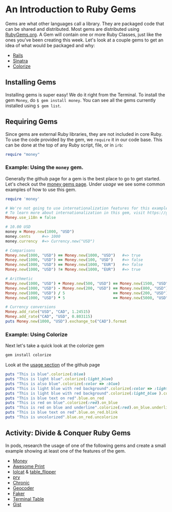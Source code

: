 # An Introduction to Ruby Gems
Gems are what other languages call a library. They are packaged code that can be shared and distributed. Most gems are distributed using [RubyGems.org](https://rubygems.org/). A Gem will contain one or more
Ruby Classes, just like the ones you've been creating this week. Let's look at a couple gems to get an idea of what would be packaged and why:

- [Rails](https://rubygems.org/gems/rails)
- [Sinatra](https://rubygems.org/gems/sinatra)
- [Colorize](https://rubygems.org/gems/colorize)

## Installing Gems
Installing gems is super easy! We do it right from the Terminal. To install the gem `Money`, do `$ gem install money`. You can see all the gems currently installed using `$ gem list`.

## Requiring Gems
Since gems are external Ruby libraries, they are not included in core Ruby. To use the code provided by the gem, we `require` it in our code base. This can be done at the top of any Ruby script, file, or in `irb`:

```ruby
require "money"
```

### Example: Using the `money` gem.
Generally the github page for a gem is the best place to go to get started. Let's check out the [money gems page](https://github.com/RubyMoney/money). Under _usage_ we see some common examples of how to use this gem.

```ruby
require 'money'

# We're not going to use internationalization features for this example.
# To learn more about internationalization in this gem, visit https://github.com/RubyMoney/money
Money.use_i18n = false

# 10.00 USD
money = Money.new(1000, "USD")
money.cents     #=> 1000
money.currency  #=> Currency.new("USD")

# Comparisons
Money.new(1000, "USD") == Money.new(1000, "USD")   #=> true
Money.new(1000, "USD") == Money.new(100, "USD")    #=> false
Money.new(1000, "USD") == Money.new(1000, "EUR")   #=> false
Money.new(1000, "USD") != Money.new(1000, "EUR")   #=> true

# Arithmetic
Money.new(1000, "USD") + Money.new(500, "USD") == Money.new(1500, "USD")
Money.new(1000, "USD") - Money.new(200, "USD") == Money.new(800, "USD")
Money.new(1000, "USD") / 5                     == Money.new(200, "USD")
Money.new(1000, "USD") * 5                     == Money.new(5000, "USD")

# Currency conversions
Money.add_rate("USD", "CAD", 1.24515)
Money.add_rate("CAD", "USD", 0.803115)
puts Money.new(1000, "USD").exchange_to("CAD").format
```

### Example: Using Colorize
Next let's take a quick look at the colorize gem

```bash
gem install colorize
```

Look at the [usage section](https://github.com/fazibear/colorize) of the github page

```ruby
puts "This is blue".colorize(:blue)
puts "This is light blue".colorize(:light_blue)
puts "This is also blue".colorize(:color => :blue)
puts "This is light blue with red background".colorize(:color => :light_blue, :background => :red)
puts "This is light blue with red background".colorize(:light_blue ).colorize( :background => :red)
puts "This is blue text on red".blue.on_red
puts "This is red on blue".colorize(:red).on_blue
puts "This is red on blue and underline".colorize(:red).on_blue.underline
puts "This is blue text on red".blue.on_red.blink
puts "This is uncolorized".blue.on_red.uncolorize
```

## Activity: Divide & Conquer Ruby Gems
In pods, research the usage of one of the following gems and create a small example showing at least one of the features of the gem.

- [Money](http://rubymoney.github.io/money/)
- [Awesome Print](https://github.com/awesome-print/awesome_print)
- [lolcat](https://github.com/busyloop/lolcat) & [table_flipper](https://github.com/iridakos/table_flipper)
- [pry](https://github.com/pry/pry)
- [Chronic](https://github.com/mojombo/chronic)
- [Geocoder](http://www.rubygeocoder.com/)
- [Faker](https://github.com/stympy/faker)
- [Terminal Table](https://github.com/tj/terminal-table)
- [Gist](https://github.com/defunkt/gist)
